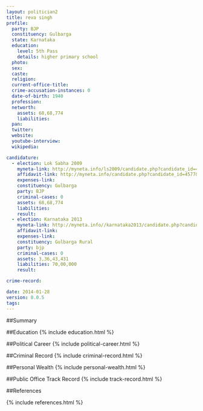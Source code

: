 ```yaml
---
layout: politician2
title: reva singh
profile: 
  party: BJP
  constituency: Gulbarga
  state: Karnataka
  education: 
    level: 5th Pass
    details: higher primary school
  photo: 
  sex: 
  caste: 
  religion: 
  current-office-title: 
  crime-accusation-instances: 0
  date-of-birth: 1940
  profession: 
  networth: 
    assets: 68,68,774
    liabilities: 
  pan: 
  twitter: 
  website: 
  youtube-interview: 
  wikipedia: 

candidature: 
  - election: Lok Sabha 2009
    myneta-link: http://myneta.info/ls2009/candidate.php?candidate_id=4577
    affidavit-link: http://myneta.info/candidate.php?candidate_id=4577&scan=original
    expenses-link: 
    constituency: Gulbarga 
    party: BJP
    criminal-cases: 0
    assets: 68,68,774
    liabilities: 
    result:  
  - election: Karnataka 2013
    myneta-link: http://myneta.info//karnataka2013/candidate.php?candidate_id=450
    affidavit-link: 
    expenses-link: 
    constituency: Gulbarga Rural 
    party: bjp
    criminal-cases: 0
    assets: 3,36,43,431
    liabilities: 70,00,000
    result:  

crime-record: 

date: 2014-01-28
version: 0.0.5
tags: 
---
```

##Summary


##Education
{% include education.html %}


##Political Career
{% include political-career.html %}


##Criminal Record
{% include criminal-record.html %}


##Personal Wealth
{% include personal-wealth.html %}


##Public Office Track Record
{% include track-record.html %}


##References


{% include references.html %}